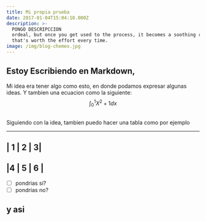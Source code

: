 ```yaml
---
title: Mi propia prueba
date: 2017-01-04T15:04:10.000Z
description: >-
  PONGO DESCRIPCCION 
  ordeal, but once you get used to the process, it becomes a soothing ritual
  that's worth the effort every time.
image: /img/blog-chemex.jpg
---
```


## Estoy Escribiendo en Markdown,

Mi idea era tener algo como esto, en donde podamos expresar algunas ideas. Y tambien una ecuacion como la siguiente: 
$$ \int_{0}^1 X^2 + 1 dx$$

## 
Siguiendo con la idea, tambien puedo hacer una tabla como por ejemplo

 ----------
| 1 | 2 | 3|
 ----------
|4 | 5 | 6 |
 ---------- 
 
- [ ] pondrias si? 
- [ ] pondrias no? 
## y asi
